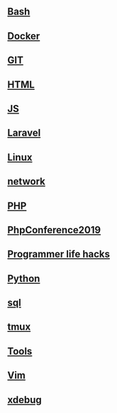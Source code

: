 ## [Bash](bash.md)
## [Docker]( docker )
## [GIT](git.md)
## [HTML](HTML)
## [JS](js)
## [Laravel](laravel.md)
## [Linux](Others.md)
## [network](curl.md)
## [PHP](php.md)
## [PhpConference2019](PhpConference2019.md)
## [Programmer life hacks](Programmer_life_hacks)
## [Python](Python)
## [sql](sql.md)
## [tmux](tmux.md)
## [Tools](tools.md)
## [Vim](vim.md)
## [xdebug](xdebug.md)









